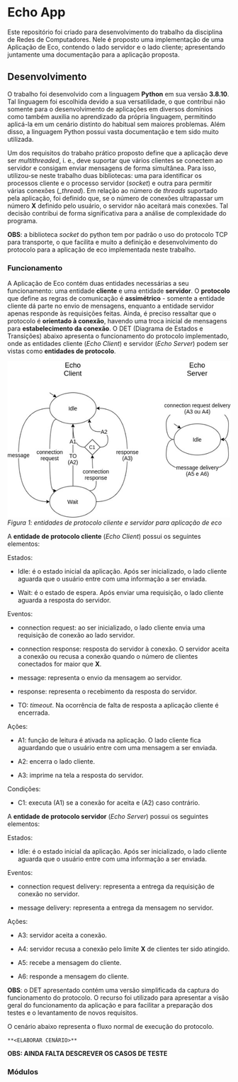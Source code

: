# Echo App

Este repositório foi criado para desenvolvimento do trabalho da disciplina de Redes de Computadores. Nele é proposto uma implementação de uma Aplicação de Eco, contendo o lado servidor e o lado cliente; apresentando juntamente uma documentação para a aplicação proposta. 

## Desenvolvimento

O trabalho foi desenvolvido com a linguagem **Python** em sua versão **3.8.10**. Tal linguagem foi escolhida devido a sua versatilidade, o que contribui não somente para o desenvolvimento de aplicações em diversos domínios como também auxilia no aprendizado da própria linguagem, permitindo aplicá-la em um cenário distinto do habitual sem maiores problemas. Além disso, a linguagem Python possui vasta documentação e tem sido muito utilizada.

Um dos requisitos do trabaho prático proposto define que a aplicação deve ser *multithreaded*, i. e., deve suportar que vários clientes se conectem ao servidor e consigam enviar mensagens de forma simultânea. Para isso, utilizou-se neste trabalho duas bibliotecas: uma para identificar os processos cliente e o processo servidor (*socket*) e outra para permitir várias conexões (*_thread*). Em relação ao número de *threads* suportado pela aplicação, foi definido que, se o número de conexões ultrapassar um número **X** definido pelo usuário, o servidor não aceitará mais conexões. Tal decisão contribui de forma significativa para a análise de complexidade do programa.

**OBS**: a biblioteca *socket* do python tem por padrão o uso do protocolo TCP para transporte, o que facilita e muito a definição e desenvolvimento do protocolo para a aplicação de eco implementada neste trabalho.

### Funcionamento

A Aplicação de Eco contém duas entidades necessárias a seu funcionamento: uma entidade **cliente** e uma entidade **servidor**. O **protocolo** que define as regras de comunicação é **assimétrico** - somente a entidade cliente dá parte no envio de mensagens, enquanto a entidade servidor apenas responde às requisições feitas. Ainda, é preciso ressaltar que o protocolo é **orientado à conexão**, havendo uma troca inicial de mensagens para **estabelecimento da conexão**. O DET (Diagrama de Estados e Transições) abaixo apresenta o funcionamento do protocolo implementado, onde as entidades cliente (*Echo Client*) e servidor (*Echo Server*) podem ser vistas como **entidades de protocolo**.

![det_echo_protocol](images/det/echo_DET.jpg)
*Figura 1: entidades de protocolo cliente e servidor para aplicação de eco*

A **entidade de protocolo cliente** (*Echo Client*) possui os seguintes elementos:

Estados:

- Idle: é o estado inicial da aplicação. Após ser inicializado, o lado cliente aguarda que o usuário entre com uma informação a ser enviada.

- Wait: é o estado de espera. Após enviar uma requisição, o lado cliente aguarda a resposta do servidor. 

Eventos:

- connection request: ao ser inicializado, o lado cliente envia uma requisição de conexão ao lado servidor.

- connection response: resposta do servidor à conexão. O servidor aceita a conexão ou recusa a conexão quando o número de clientes conectados for maior que **X**. 

- message: representa o envio da mensagem ao servidor.

- response: representa o recebimento da resposta do servidor. 

- TO: *timeout*. Na ocorrência de falta de resposta a aplicação cliente é encerrada.

Ações: 

- A1: função de leitura é ativada na aplicação. O lado cliente fica aguardando que o usuário entre com uma mensagem a ser enviada. 

- A2: encerra o lado cliente. 

- A3: imprime na tela a resposta do servidor.

Condições:

- C1: executa (A1) se a conexão for aceita e (A2) caso contrário.

A **entidade de protocolo servidor** (*Echo Server*) possui os seguintes elementos:

Estados:

- Idle: é o estado inicial da aplicação. Após ser inicializado, o lado cliente aguarda que o usuário entre com uma informação a ser enviada.

Eventos:

- connection request delivery: representa a entrega da requisição de conexão no servidor.

- message delivery: representa a entrega da mensagem no servidor.

Ações: 

- A3: servidor aceita a conexão.

- A4: servidor recusa a conexão pelo limite **X** de clientes ter sido atingido. 

- A5: recebe a mensagem do cliente.

- A6: responde a mensagem do cliente. 

**OBS**: o DET apresentado contém uma versão simplificada da captura do funcionamento do protocolo. O recurso foi utilizado para apresentar a visão geral do funcionamento da aplicação e para facilitar a preparação dos testes e o levantamento de novos requisitos. 

O cenário abaixo representa o fluxo normal de execução do protocolo.

    **<ELABORAR CENÁRIO>**

**OBS: AINDA FALTA DESCREVER OS CASOS DE TESTE**

### Módulos











